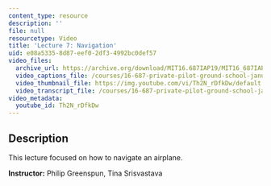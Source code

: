 ```yaml
---
content_type: resource
description: ''
file: null
resourcetype: Video
title: 'Lecture 7: Navigation'
uid: e08a5335-8d87-eef0-2df3-4992bc0def57
video_files:
  archive_url: https://archive.org/download/MIT16.687IAP19/MIT16_687IAP19_lec07_300k.mp4
  video_captions_file: /courses/16-687-private-pilot-ground-school-january-iap-2019/df7ed0116d97515ab3f7dcb2229117f8_Th2N_rDfkDw.vtt
  video_thumbnail_file: https://img.youtube.com/vi/Th2N_rDfkDw/default.jpg
  video_transcript_file: /courses/16-687-private-pilot-ground-school-january-iap-2019/28d91c270372962f691a75b17a2e8dc5_Th2N_rDfkDw.pdf
video_metadata:
  youtube_id: Th2N_rDfkDw
---
```


Description
-----------

This lecture focused on how to navigate an airplane.

**Instructor:** Philip Greenspun, Tina Srisvastava